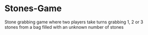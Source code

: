 # Stones-Game
Stone grabbing game where two players take turns grabbing 1, 2 or 3 stones from a bag filled with an unknown number of stones
